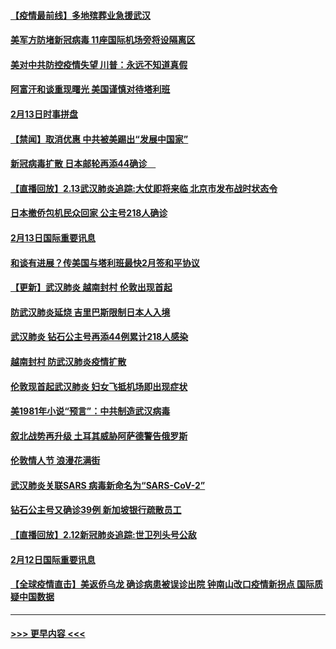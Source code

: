 #### [【疫情最前线】多地殡葬业急援武汉](../pages/prog202/a102776986.md?t=02141533) 
#### [美军方防堵新冠病毒 11座国际机场旁将设隔离区](../pages/prog202/a102776870.md?t=02141533) 
#### [美对中共防控疫情失望 川普：永远不知道真假](../pages/prog202/a102776836.md?t=02141533) 
#### [阿富汗和谈重现曙光 美国谨慎对待塔利班](../pages/prog202/a102776748.md?t=02141533) 
#### [2月13日时事拼盘](../pages/prog202/a102776689.md?t=02141533) 
#### [【禁闻】取消优惠 中共被美踢出“发展中国家”](../pages/prog202/a102776670.md?t=02141533) 
#### [新冠病毒扩散 日本邮轮再添44确诊　](../pages/prog202/a102776518.md?t=02141533) 
#### [【直播回放】2.13武汉肺炎追踪:大仗即将来临 北京市发布战时状态令](../pages/prog202/a102776399.md?t=02141533) 
#### [日本撤侨包机民众回家 公主号218人确诊](../pages/prog202/a102776346.md?t=02141533) 
#### [2月13日国际重要讯息](../pages/prog202/a102776339.md?t=02141533) 
#### [和谈有进展？传美国与塔利班最快2月签和平协议](../pages/prog202/a102776291.md?t=02141533) 
#### [【更新】武汉肺炎 越南封村 伦敦出现首起](../pages/prog202/a102770740.md?t=02141533) 
#### [防武汉肺炎延烧 吉里巴斯限制日本人入境](../pages/prog202/a102776276.md?t=02141533) 
#### [武汉肺炎 钻石公主号再添44例累计218人感染](../pages/prog202/a102776089.md?t=02141533) 
#### [越南封村 防武汉肺炎疫情扩散](../pages/prog202/a102776214.md?t=02141533) 
#### [伦敦现首起武汉肺炎 妇女飞抵机场即出现症状](../pages/prog202/a102776031.md?t=02141533) 
#### [美1981年小说“预言”：中共制造武汉病毒](../pages/prog202/a102775980.md?t=02141533) 
#### [叙北战势再升级 土耳其威胁阿萨德警告俄罗斯](../pages/prog202/a102775904.md?t=02141533) 
#### [伦敦情人节 浪漫花满街](../pages/prog202/a102775786.md?t=02141533) 
#### [武汉肺炎关联SARS 病毒新命名为“SARS-CoV-2”](../pages/prog202/a102775719.md?t=02141533) 
#### [钻石公主号又确诊39例 新加坡银行疏散员工](../pages/prog202/a102775691.md?t=02141533) 
#### [【直播回放】2.12新冠肺炎追踪:世卫列头号公敌](../pages/prog202/a102775541.md?t=02141533) 
#### [2月12日国际重要讯息](../pages/prog202/a102775437.md?t=02141533) 
#### [【全球疫情直击】美返侨乌龙 确诊病患被误诊出院 钟南山改口疫情新拐点 国际质疑中国数据](../pages/prog202/a102775378.md?t=02141533) 

----
#### [ >>> 更早内容 <<< ](../indexes/prog202-earlier.md)
